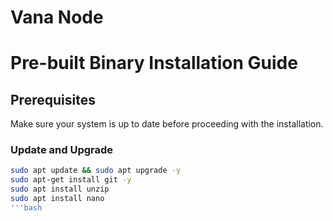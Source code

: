 # Vana Node
# Pre-built Binary Installation Guide

## Prerequisites

Make sure your system is up to date before proceeding with the installation.

### Update and Upgrade
```bash
sudo apt update && sudo apt upgrade -y
sudo apt-get install git -y
sudo apt install unzip
sudo apt install nano
'''bash
